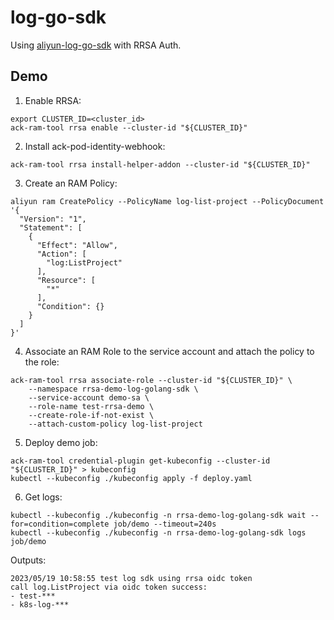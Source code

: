 # log-go-sdk

Using [aliyun-log-go-sdk](https://github.com/aliyun/aliyun-log-go-sdk) with RRSA Auth.


## Demo

1. Enable RRSA:

```
export CLUSTER_ID=<cluster_id>
ack-ram-tool rrsa enable --cluster-id "${CLUSTER_ID}"
```

2. Install ack-pod-identity-webhook:

```
ack-ram-tool rrsa install-helper-addon --cluster-id "${CLUSTER_ID}"
```

3. Create an RAM Policy:

```
aliyun ram CreatePolicy --PolicyName log-list-project --PolicyDocument '{
  "Version": "1",
  "Statement": [
    {
      "Effect": "Allow",
      "Action": [
        "log:ListProject"
      ],
      "Resource": [
        "*"
      ],
      "Condition": {}
    }
  ]
}'
```

4. Associate an RAM Role to the service account and attach the policy to the role:

```
ack-ram-tool rrsa associate-role --cluster-id "${CLUSTER_ID}" \
    --namespace rrsa-demo-log-golang-sdk \
    --service-account demo-sa \
    --role-name test-rrsa-demo \
    --create-role-if-not-exist \
    --attach-custom-policy log-list-project
```

5. Deploy demo job:

```
ack-ram-tool credential-plugin get-kubeconfig --cluster-id "${CLUSTER_ID}" > kubeconfig
kubectl --kubeconfig ./kubeconfig apply -f deploy.yaml
```

6. Get logs:

```
kubectl --kubeconfig ./kubeconfig -n rrsa-demo-log-golang-sdk wait --for=condition=complete job/demo --timeout=240s
kubectl --kubeconfig ./kubeconfig -n rrsa-demo-log-golang-sdk logs job/demo
```

Outputs:

```
2023/05/19 10:58:55 test log sdk using rrsa oidc token
call log.ListProject via oidc token success:
- test-***
- k8s-log-***

```
